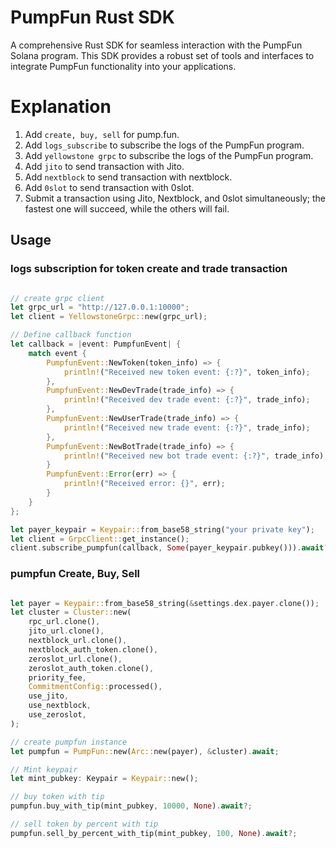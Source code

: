 # PumpFun Rust SDK

A comprehensive Rust SDK for seamless interaction with the PumpFun Solana program. This SDK provides a robust set of tools and interfaces to integrate PumpFun functionality into your applications.


# Explanation
1. Add `create, buy, sell` for pump.fun.
2. Add `logs_subscribe` to subscribe the logs of the PumpFun program.
3. Add `yellowstone grpc` to subscribe the logs of the PumpFun program.
4. Add `jito` to send transaction with Jito.
5. Add `nextblock` to send transaction with nextblock.
6. Add `0slot` to send transaction with 0slot.
7. Submit a transaction using Jito, Nextblock, and 0slot simultaneously; the fastest one will succeed, while the others will fail. 

## Usage

### logs subscription for token create and trade  transaction
```rust

// create grpc client
let grpc_url = "http://127.0.0.1:10000";
let client = YellowstoneGrpc::new(grpc_url);

// Define callback function
let callback = |event: PumpfunEvent| {
    match event {
        PumpfunEvent::NewToken(token_info) => {
            println!("Received new token event: {:?}", token_info);
        },
        PumpfunEvent::NewDevTrade(trade_info) => {
            println!("Received dev trade event: {:?}", trade_info);
        },
        PumpfunEvent::NewUserTrade(trade_info) => {
            println!("Received new trade event: {:?}", trade_info);
        },
        PumpfunEvent::NewBotTrade(trade_info) => {
            println!("Received new bot trade event: {:?}", trade_info);
        }
        PumpfunEvent::Error(err) => {
            println!("Received error: {}", err);
        }
    }
};

let payer_keypair = Keypair::from_base58_string("your private key");
let client = GrpcClient::get_instance();
client.subscribe_pumpfun(callback, Some(payer_keypair.pubkey())).await?;

```

### pumpfun Create, Buy, Sell
```rust

let payer = Keypair::from_base58_string(&settings.dex.payer.clone());
let cluster = Cluster::new( 
    rpc_url.clone(),
    jito_url.clone(),
    nextblock_url.clone(),
    nextblock_auth_token.clone(),
    zeroslot_url.clone(),
    zeroslot_auth_token.clone(),
    priority_fee,
    CommitmentConfig::processed(),
    use_jito,
    use_nextblock,
    use_zeroslot,
);

// create pumpfun instance
let pumpfun = PumpFun::new(Arc::new(payer), &cluster).await;

// Mint keypair
let mint_pubkey: Keypair = Keypair::new();

// buy token with tip
pumpfun.buy_with_tip(mint_pubkey, 10000, None).await?;

// sell token by percent with tip
pumpfun.sell_by_percent_with_tip(mint_pubkey, 100, None).await?;

```
